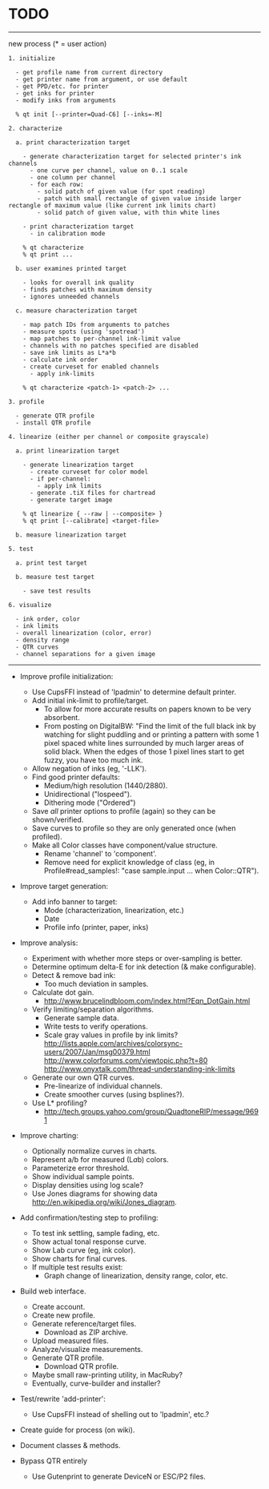 # TODO

***

  new process (* = user action)
    
    1. initialize
      
      - get profile name from current directory
      - get printer name from argument, or use default
      - get PPD/etc. for printer
      - get inks for printer
      - modify inks from arguments
      
      % qt init [--printer=Quad-C6] [--inks=-M]
      
    2. characterize
      
      a. print characterization target
        
        - generate characterization target for selected printer's ink channels
          - one curve per channel, value on 0..1 scale
          - one column per channel
          - for each row:
            - solid patch of given value (for spot reading)
            - patch with small rectangle of given value inside larger rectangle of maximum value (like current ink limits chart)
            - solid patch of given value, with thin white lines
            
        - print characterization target
          - in calibration mode
        
        % qt characterize
        % qt print ...
      
      b. user examines printed target
      
        - looks for overall ink quality
        - finds patches with maximum density
        - ignores unneeded channels
        
      c. measure characterization target
      
        - map patch IDs from arguments to patches
        - measure spots (using 'spotread')
        - map patches to per-channel ink-limit value
        - channels with no patches specified are disabled
        - save ink limits as L*a*b
        - calculate ink order
        - create curveset for enabled channels
          - apply ink-limits
        
        % qt characterize <patch-1> <patch-2> ...
    
    3. profile
    
      - generate QTR profile
      - install QTR profile
      
    4. linearize (either per channel or composite grayscale)
      
      a. print linearization target
      
        - generate linearization target
          - create curveset for color model
          - if per-channel:
            - apply ink limits
          - generate .tiX files for chartread
          - generate target image
          
        % qt linearize { --raw | --composite> }
        % qt print [--calibrate] <target-file>
        
      b. measure linearization target      
      
    5. test
    
      a. print test target
      
      b. measure test target
        
        - save test results
    
    6. visualize
    
      - ink order, color
      - ink limits
      - overall linearization (color, error)
      - density range
      - QTR curves
      - channel separations for a given image
    
***

- Improve profile initialization:
  - Use CupsFFI instead of 'lpadmin' to determine default printer.
  - Add initial ink-limit to profile/target.
    - To allow for more accurate results on papers known to be very absorbent.
    - From posting on DigitalBW: "Find the limit of the full black ink by watching for
      slight puddling and or printing a pattern with some 1 pixel spaced white lines 
      surrounded by much larger areas of solid black. When the edges of those 1 pixel 
      lines start to get fuzzy, you have too much ink.
  - Allow negation of inks (eg, '-LLK').
  - Find good printer defaults:
    - Medium/high resolution (1440/2880).
    - Unidirectional ("lospeed").
    - Dithering mode ("Ordered")
  - Save *all* printer options to profile (again) so they can be shown/verified.
  - Save curves to profile so they are only generated once (when profiled).
  - Make all Color classes have component/value structure.
    - Rename 'channel' to 'component'.
    - Remove need for explicit knowledge of class (eg, in Profile#read_samples!: "case sample.input ... when Color::QTR").

- Improve target generation:
  - Add info banner to target:
    - Mode (characterization, linearization, etc.)
    - Date
    - Profile info (printer, paper, inks)

- Improve analysis:
  - Experiment with whether more steps or over-sampling is better.
  - Determine optimum delta-E for ink detection (& make configurable).
  - Detect & remove bad ink:
    - Too much deviation in samples.
  - Calculate dot gain.
    - http://www.brucelindbloom.com/index.html?Eqn_DotGain.html
  - Verify limiting/separation algorithms.
    - Generate sample data.
    - Write tests to verify operations.
    - Scale gray values in profile by ink limits?
        http://lists.apple.com/archives/colorsync-users/2007/Jan/msg00379.html
        http://www.colorforums.com/viewtopic.php?t=80
        http://www.onyxtalk.com/thread-understanding-ink-limits
  - Generate our own QTR curves.
    - Pre-linearize of individual channels.
    - Create smoother curves (using bsplines?).
  - Use L* profiling?
    - http://tech.groups.yahoo.com/group/QuadtoneRIP/message/9691
    
- Improve charting:
  - Optionally normalize curves in charts.
  - Represent a/b for measured (L*a*b) colors.
  - Parameterize error threshold.
  - Show individual sample points.
  - Display densities using log scale?
  - Use Jones diagrams for showing data <http://en.wikipedia.org/wiki/Jones_diagram>.

- Add confirmation/testing step to profiling:
  - To test ink settling, sample fading, etc.
  - Show actual tonal response curve.
  - Show Lab curve (eg, ink color).
  - Show charts for final curves.
  - If multiple test results exist:
    - Graph change of linearization, density range, color, etc.

- Build web interface.
  - Create account.
  - Create new profile.
  - Generate reference/target files.
    - Download as ZIP archive.
  - Upload measured files.
  - Analyze/visualize measurements.
  - Generate QTR profile.
    - Download QTR profile.
  - Maybe small raw-printing utility, in MacRuby?
  - Eventually, curve-builder and installer?

- Test/rewrite 'add-printer':
  - Use CupsFFI instead of shelling out to 'lpadmin', etc.?

- Create guide for process (on wiki).

- Document classes & methods.

- Bypass QTR entirely
  - Use Gutenprint to generate DeviceN or ESC/P2 files.